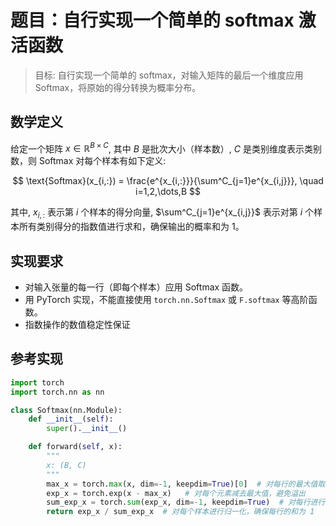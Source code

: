 # 题目：自行实现一个简单的 softmax 激活函数

> 目标: 自行实现一个简单的 softmax，对输入矩阵的最后一个维度应用 Softmax，将原始的得分转换为概率分布。

## 数学定义

给定一个矩阵 $x \in \mathbb{R}^{B \times C}$, 其中 $B$ 是批次大小（样本数）, $C$ 是类别维度表示类别数，则 Softmax 对每个样本有如下定义:

$$
\text{Softmax}(x_{i,:}) = \frac{e^{x_{i,:}}}{\sum^C_{j=1}e^{x_{i,j}}}, \quad i=1,2,\dots,B
$$

其中, $x_{i,:}$ 表示第 $i$ 个样本的得分向量, $\sum^C_{j=1}e^{x_{i,j}}$ 表示对第 $i$ 个样本所有类别得分的指数值进行求和，确保输出的概率和为 1。

## 实现要求

- 对输入张量的每一行（即每个样本）应用 Softmax 函数。
- 用 PyTorch 实现，不能直接使用 `torch.nn.Softmax` 或 `F.softmax` 等高阶函数。
- 指数操作的数值稳定性保证

## 参考实现

```py
import torch
import torch.nn as nn

class Softmax(nn.Module):
    def __init__(self):
        super().__init__()

    def forward(self, x):
        """
        x: (B, C)
        """
        max_x = torch.max(x, dim=-1, keepdim=True)[0]  # 对每行的最大值取出
        exp_x = torch.exp(x - max_x)   # 对每个元素减去最大值，避免溢出
        sum_exp_x = torch.sum(exp_x, dim=-1, keepdim=True)  # 对每行进行求和
        return exp_x / sum_exp_x  # 对每个样本进行归一化，确保每行的和为 1
```

